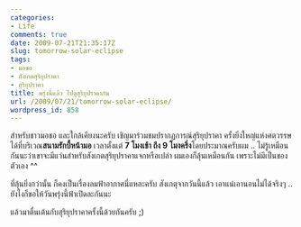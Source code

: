 ```yaml
---
categories:
- Life
comments: true
date: 2009-07-21T21:35:17Z
slug: tomorrow-solar-eclipse
tags:
- มอชอ
- สังเกตสุริยุปราคา
- สุริยุปราคา
title: พรุ่งนี้แล้ว ไปดูสุริยุปราคากัน
url: /2009/07/21/tomorrow-solar-eclipse/
wordpress_id: 858
---
```


สำหรับชาวมอชอ และใกล้เคียงนะครับ เชิญมาร่วมชมปรากฏการณ์สุริยุปราคา ครั้งยิ่งใหญ่แห่งศตวรรษ ได้ที่บริเวณ**สนามรักบี้หน้ามอ** เวลาตั้งแต่ **7 โมงเช้า ถึง 9 โมงครึ่ง**โดยประมาณครับผม .. ไม่รู้เหมือนกันนะว่าเขาจะมีแว่นสำหรับสังเกตสุริยุปราคาแจกหรือเปล่า ผมเองก็ลุ้นเหมือนกัน เพราะไม่มีเป็นของตัวเอง ^^



ที่ลุ้นยิ่งกว่านั้น ก็คงเป็นเรื่องลมฟ้าอากาศนี่แหละครับ สังเกตุจากวันนี้แล้ว เอาแน่เอานอนไม่ได้จริงๆ .. ยังไงก็ขอให้วันพรุ่งนี้ฟ้าเปิดละกันนะ



แล้วมาตื่นเต้นกับสุริยุปราคาครั้งนี้ด้วยกันครับ ;)
